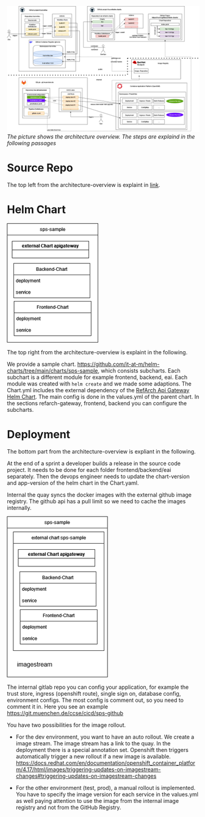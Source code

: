 



![architecture-overview](images/ci_cd_github_big_picture_public.drawio.png)
*The picture shows the architecture overview. The steps are explaind in the following passages*

# Source Repo

The top left from the architecture-overview is explaint in [link](./workflows.md).


# Helm Chart

![architekture-external-helm-chart](images/external-helm-chart.drawio.png)

The top right from the architecture-overview is explaint in the following.

We provide a sample chart. https://github.com/it-at-m/helm-charts/tree/main/charts/sps-sample, which consists subcharts. Each subchart is a different module for example frontend, backend, eai.  Each module was created with `helm create` and we made some adaptions. The Chart.yml includes the external dependency of the [RefArch Api Gateway Helm Chart](https://github.com/it-at-m/helm-charts/tree/main/charts/refarch-gateway). The main config is done in the values.yml of the parent chart. In the sections refarch-gateway, frontend, backend you can configure the subcharts. 




# Deployment

The bottom part from the architecture-overview is expliant in the following.

At the end of a sprint a developer builds a release in the source code project. It needs to be done for each folder frontend/backend/eai separately. Then the devops engineer needs to update the chart-version and app-version of the helm chart in the Chart.yaml.

Internal the quay syncs the docker images with the external github image registry. The github api has a pull limit so we need to cache the images internally.

![architekture-internal-helm-chart](images/internal-chart.drawio.png)

The internal gitlab repo you can config your application, for example the trust store, ingress (openshift route), single sign on, database config, environment configs. The most config is comment out, so you need to comment it in. Here you see an example https://git.muenchen.de/ccse/cicd/sps-github


You have two possibilities for the image rollout. 
-	For the dev environment, you want to have an auto rollout. We create a image stream. The image stream has a link to the quay. In the deployment there is a special annotation set. Openshift then triggers automatically trigger a new rollout if a new image is available.  https://docs.redhat.com/en/documentation/openshift_container_platform/4.17/html/images/triggering-updates-on-imagestream-changes#triggering-updates-on-imagestream-changes

-	For the other environment (test, prod), a manual rollout is implemented. You have to specify the image version for each service in the values.yml as well paying attention to use the image from the internal image registry and not from the GitHub Registry.
